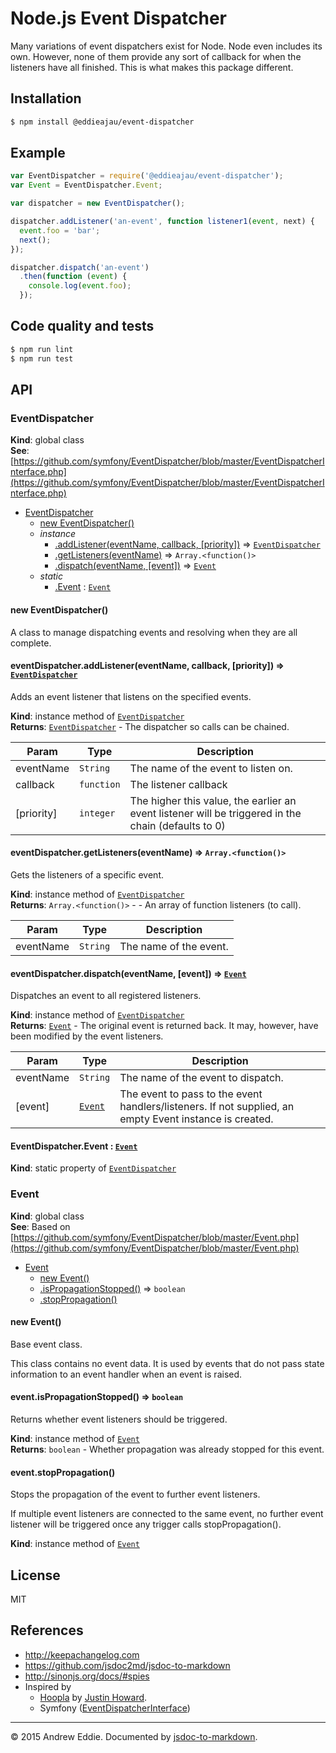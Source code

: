 # Node.js Event Dispatcher

Many variations of event dispatchers exist for Node. Node even includes its own. However, none of them provide any sort of callback for when the listeners have all finished. This is what makes this package different.

## Installation

```sh
$ npm install @eddieajau/event-dispatcher
```

## Example

```js
var EventDispatcher = require('@eddieajau/event-dispatcher');
var Event = EventDispatcher.Event;

var dispatcher = new EventDispatcher();

dispatcher.addListener('an-event', function listener1(event, next) {
  event.foo = 'bar';
  next();
});

dispatcher.dispatch('an-event')
  .then(function (event) {
    console.log(event.foo);
  });
```

## Code quality and tests

```sh
$ npm run lint
$ npm run test
```

## API
<a name="EventDispatcher"></a>
### EventDispatcher
**Kind**: global class  
**See**: [https://github.com/symfony/EventDispatcher/blob/master/EventDispatcherInterface.php](https://github.com/symfony/EventDispatcher/blob/master/EventDispatcherInterface.php)  

* [EventDispatcher](#EventDispatcher)
  * [new EventDispatcher()](#new_EventDispatcher_new)
  * _instance_
    * [.addListener(eventName, callback, [priority])](#EventDispatcher+addListener) ⇒ <code>[EventDispatcher](#EventDispatcher)</code>
    * [.getListeners(eventName)](#EventDispatcher+getListeners) ⇒ <code>Array.&lt;function()&gt;</code>
    * [.dispatch(eventName, [event])](#EventDispatcher+dispatch) ⇒ <code>[Event](#Event)</code>
  * _static_
    * [.Event](#EventDispatcher.Event) : <code>[Event](#Event)</code>

<a name="new_EventDispatcher_new"></a>
#### new EventDispatcher()
A class to manage dispatching events and resolving when they are all complete.

<a name="EventDispatcher+addListener"></a>
#### eventDispatcher.addListener(eventName, callback, [priority]) ⇒ <code>[EventDispatcher](#EventDispatcher)</code>
Adds an event listener that listens on the specified events.

**Kind**: instance method of <code>[EventDispatcher](#EventDispatcher)</code>  
**Returns**: <code>[EventDispatcher](#EventDispatcher)</code> - The dispatcher so calls can be chained.  

| Param | Type | Description |
| --- | --- | --- |
| eventName | <code>String</code> | The name of the event to listen on. |
| callback | <code>function</code> | The listener callback |
| [priority] | <code>integer</code> | The higher this value, the earlier an event                               listener will be triggered in the chain (defaults to 0) |

<a name="EventDispatcher+getListeners"></a>
#### eventDispatcher.getListeners(eventName) ⇒ <code>Array.&lt;function()&gt;</code>
Gets the listeners of a specific event.

**Kind**: instance method of <code>[EventDispatcher](#EventDispatcher)</code>  
**Returns**: <code>Array.&lt;function()&gt;</code> - - An array of function listeners (to call).  

| Param | Type | Description |
| --- | --- | --- |
| eventName | <code>String</code> | The name of the event. |

<a name="EventDispatcher+dispatch"></a>
#### eventDispatcher.dispatch(eventName, [event]) ⇒ <code>[Event](#Event)</code>
Dispatches an event to all registered listeners.

**Kind**: instance method of <code>[EventDispatcher](#EventDispatcher)</code>  
**Returns**: <code>[Event](#Event)</code> - The original event is returned back. It may, however, have been modified by the event listeners.  

| Param | Type | Description |
| --- | --- | --- |
| eventName | <code>String</code> | The name of the event to dispatch. |
| [event] | <code>[Event](#Event)</code> | The event to pass to the event handlers/listeners.                             If not supplied, an empty Event instance is created. |

<a name="EventDispatcher.Event"></a>
#### EventDispatcher.Event : <code>[Event](#Event)</code>
**Kind**: static property of <code>[EventDispatcher](#EventDispatcher)</code>  

<a name="Event"></a>
### Event
**Kind**: global class  
**See**: Based on [https://github.com/symfony/EventDispatcher/blob/master/Event.php](https://github.com/symfony/EventDispatcher/blob/master/Event.php)  

* [Event](#Event)
  * [new Event()](#new_Event_new)
  * [.isPropagationStopped()](#Event+isPropagationStopped) ⇒ <code>boolean</code>
  * [.stopPropagation()](#Event+stopPropagation)

<a name="new_Event_new"></a>
#### new Event()
Base event class.

This class contains no event data. It is used by events that do not pass
state information to an event handler when an event is raised.

<a name="Event+isPropagationStopped"></a>
#### event.isPropagationStopped() ⇒ <code>boolean</code>
Returns whether event listeners should be triggered.

**Kind**: instance method of <code>[Event](#Event)</code>  
**Returns**: <code>boolean</code> - Whether propagation was already stopped for this event.  
<a name="Event+stopPropagation"></a>
#### event.stopPropagation()
Stops the propagation of the event to further event listeners.

If multiple event listeners are connected to the same event, no
further event listener will be triggered once any trigger calls
stopPropagation().

**Kind**: instance method of <code>[Event](#Event)</code>  

## License

MIT

## References
* http://keepachangelog.com
* https://github.com/jsdoc2md/jsdoc-to-markdown
* http://sinonjs.org/docs/#spies
* Inspired by
  - [Hoopla](https://github.com/justinhoward/hoopla) by [Justin Howard](https://github.com/justinhoward).
  - Symfony ([EventDispatcherInterface](https://github.com/symfony/EventDispatcher/blob/master/EventDispatcherInterface.php))

* * *

&copy; 2015 Andrew Eddie. Documented by [jsdoc-to-markdown](https://github.com/75lb/jsdoc-to-markdown).
